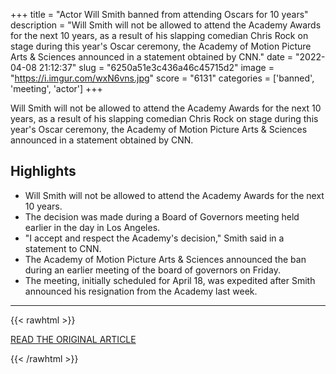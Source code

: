 +++
title = "Actor Will Smith banned from attending Oscars for 10 years"
description = "Will Smith will not be allowed to attend the Academy Awards for the next 10 years, as a result of his slapping comedian Chris Rock on stage during this year's Oscar ceremony, the Academy of Motion Picture Arts & Sciences announced in a statement obtained by CNN."
date = "2022-04-08 21:12:37"
slug = "6250a51e3c436a46c45715d2"
image = "https://i.imgur.com/wxN6vns.jpg"
score = "6131"
categories = ['banned', 'meeting', 'actor']
+++

Will Smith will not be allowed to attend the Academy Awards for the next 10 years, as a result of his slapping comedian Chris Rock on stage during this year's Oscar ceremony, the Academy of Motion Picture Arts & Sciences announced in a statement obtained by CNN.

## Highlights

- Will Smith will not be allowed to attend the Academy Awards for the next 10 years.
- The decision was made during a Board of Governors meeting held earlier in the day in Los Angeles.
- "I accept and respect the Academy's decision," Smith said in a statement to CNN.
- The Academy of Motion Picture Arts & Sciences announced the ban during an earlier meeting of the board of governors on Friday.
- The meeting, initially scheduled for April 18, was expedited after Smith announced his resignation from the Academy last week.

---

{{< rawhtml >}}
  <p class="article-category">
    <a target="_blank" href="https://www.cnn.com/2022/04/08/entertainment/will-smith-academy-sanctions-decision/index.html">READ THE ORIGINAL ARTICLE</a>
  </p>
{{< /rawhtml >}}
